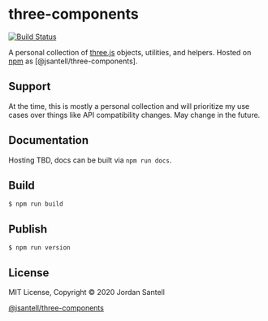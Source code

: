 # three-components

[![Build Status](http://img.shields.io/npm/v/@jsantell/three-components.svg?style=flat-square)](https://www.npmjs.org/package/@jsantell/three-components)

A personal collection of [three.js] objects, utilities, and helpers.
Hosted on [npm] as [@jsantell/three-components].

## Support

At the time, this is mostly a personal collection and will prioritize my use cases over things like API compatibility changes. May change in the future.

## Documentation

Hosting TBD, docs can be built via `npm run docs`.

## Build

`$ npm run build`

## Publish

`$ npm run version`

## License

MIT License, Copyright © 2020 Jordan Santell

[npm]: https://npmjs.com
[three.js]: https://threejs.org
[rollup]: https://rollupjs.org 
[import maps]: https://github.com/WICG/import-maps
[@jsantell/three-components](https://www.npmjs.org/package/@jsantell/three-components)
